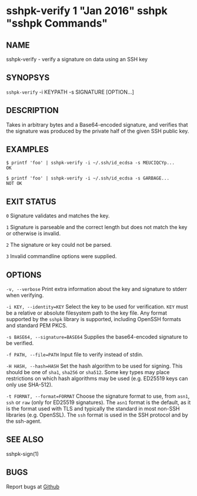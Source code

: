 sshpk-verify 1 "Jan 2016" sshpk "sshpk Commands"
==============================================

NAME
----

sshpk-verify - verify a signature on data using an SSH key

SYNOPSYS
--------

`sshpk-verify` -i KEYPATH -s SIGNATURE [OPTION...]

DESCRIPTION
-----------

Takes in arbitrary bytes and a Base64-encoded signature, and verifies that the
signature was produced by the private half of the given SSH public key.

EXAMPLES
--------

    $ printf 'foo' | sshpk-verify -i ~/.ssh/id_ecdsa -s MEUCIQCYp...
    OK

    $ printf 'foo' | sshpk-verify -i ~/.ssh/id_ecdsa -s GARBAGE...
    NOT OK

EXIT STATUS
-----------

`0`
  Signature validates and matches the key.

`1`
  Signature is parseable and the correct length but does not match the key or
  otherwise is invalid.

`2`
  The signature or key could not be parsed.

`3`
  Invalid commandline options were supplied.

OPTIONS
-------
`-v, --verbose`
  Print extra information about the key and signature to stderr when verifying.

`-i KEY, --identity=KEY`
  Select the key to be used for verification. `KEY` must be a relative or
  absolute filesystem path to the key file. Any format supported by the `sshpk`
  library is supported, including OpenSSH formats and standard PEM PKCS.

`-s BASE64, --signature=BASE64`
  Supplies the base64-encoded signature to be verified.

`-f PATH, --file=PATH`
  Input file to verify instead of stdin.

`-H HASH, --hash=HASH`
  Set the hash algorithm to be used for signing. This should be one of `sha1`,
  `sha256` or `sha512`. Some key types may place restrictions on which hash
  algorithms may be used (e.g. ED25519 keys can only use SHA-512).

`-t FORMAT, --format=FORMAT`
  Choose the signature format to use, from `asn1`, `ssh` or `raw` (only for
  ED25519 signatures). The `asn1` format is the default, as it is the format
  used with TLS and typically the standard in most non-SSH libraries (e.g.
  OpenSSL). The `ssh` format is used in the SSH protocol and by the ssh-agent.

SEE ALSO
--------

sshpk-sign(1)

BUGS
----

Report bugs at [Github](https://github.com/arekinath/node-sshpk/issues)
